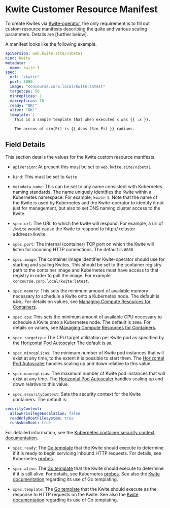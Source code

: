 # Kwite Customer Resource Manifest
To create Kwites via
[Kwite-operator](https://github.com/tdhite/kwite-operator), the only
requirement is to fill out custom resource manifests describing the quite and
various scaling parameters. Details are [further below].

A manifest looks like the following example.

```yaml
apiVersion: web.kwite.site/v1beta1
kind: Kwite
metadata:
  name: kwite-1
spec:
  url: "/kwite"
  port: 8080
  image: "concourse.corp.local/kwite:latest"
  targetcpu: 50
  minreplicas: 1
  maxreplicas: 10
  ready: "OK!"
  alive: "OK!"
  template: |
    This is a sample template that when executed x was {{ .x }}.

    The arccos of sin(Pi) is {{ Acos (Sin Pi) }} radians.
```

## Field Details 
This section details the values for the Kwite custom resource manifests.

* `apiVersion`:
At present this must be set to `web.kwite.site/v1beta1`

* `kind`:
This must be set to `Kwite`

* `metadata.name`:
This can be set to any name consistent with Kubernetes naming standards. The
name uniquely identifies the Kwite within a Kubernetes namespace. For example,
`kwite-1`. Note that the name of the Kwite is used by Kubernetes and the
Kwite-operator to identify it not just for management, but also to set DNS
naming cluster access to the Kwite.

* `spec.url`:
The URL to which the kwite will respond. For example, a url of `/kwite` would
cause the Kwite to respond to http://\<cluster-address\>/kwite.

* `spec.port`:
The internal (container) TCP port on which the Kwite will listen for incoming
HTTP connections. The default is `8080`.

* `spec.image`:
The container image identifier Kwite-operator should use for starting and
scaling Kwites. This should be set to the container registry path to the
container image and Kubernetes must have access to that registry in order to
pull the image. For example `concourse.corp.local/kwite:latest`.

* `spec.memory`:
This sets the minimum amount of available memory necessary to schedule a Kwite
onto a Kubernetes node. The default is `64Mi`. For details on values, see
[Managing Compute Resources for
Containers](https://kubernetes.io/docs/concepts/configuration/manage-compute-resources-container/#meaning-of-cpu).

* `spec.cpu`:
This sets the minimum amount of available CPU necessary to schedule a Kwite
onto a Kubernetes node. The default is `200m`. For details on values, see
[Managing Compute Resources for
Containers](https://kubernetes.io/docs/concepts/configuration/manage-compute-resources-container/#meaning-of-cpu).

* `spec.targetcpu`:
The CPU target utilization per Kwite pod as specified by the [Horizontal Pod
Autoscaler](https://kubernetes.io/docs/tasks/run-application/horizontal-pod-autoscale/)
The default is `80`.

* `spec.minreplicas`:
The minimum number of Kwite pod instances that will exist at any time, to the
extent it is possible to start them.  The [Horizontal Pod
Autoscaler](https://kubernetes.io/docs/tasks/run-application/horizontal-pod-autoscale/)
handles scaling up and down relative to this value.

* `spec.maxreplicas`:
The maximum number of Kwite pod instances that will exist at any time.  The
[Horizontal Pod
Autoscaler](https://kubernetes.io/docs/tasks/run-application/horizontal-pod-autoscale/)
handles scaling up and down relative to this value.

* `spec.securityContext`:
Sets the security context for the Kwite containers. The default is:

```yaml
securityContext:
  allowPrivilegeEscalation: false
  readOnlyRootFilesystem: true
  runAsNonRoot: true
```

For detailed information, see the [Kubernetes container security context
documentation](https://kubernetes.io/docs/tasks/configure-pod-container/security-context/#set-the-security-context-for-a-container).

* `spec.ready`:
The [Go template](https://golang.org/pkg/text/template/) that the Kwite should
execute to determine if it is ready to begin servicing inbound HTTP requests.
For details, see Kubernetes
[probes](https://kubernetes.io/docs/tasks/configure-pod-container/configure-liveness-readiness-startup-probes/).

* `spec.alive`:
The [Go template](https://golang.org/pkg/text/template/) that the Kwite should
execute to determine if it is still alive. For details, see Kubernetes
[probes](https://kubernetes.io/docs/tasks/configure-pod-container/configure-liveness-readiness-startup-probes/).
See also the [Kwite
documentation](https://github.com/tdhite/kwite/blob/master/docs/kwites.md)
regarding its use of Go templating.

* `spec.template`:
The [Go template](https://golang.org/pkg/text/template/) that the Kwite should
execute as the response to HTTP requests on the Kwite.  See also the [Kwite
documentation](https://github.com/tdhite/kwite/blob/master/docs/kwites.md)
regarding its use of Go templating.
